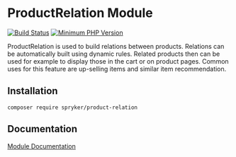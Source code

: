 # ProductRelation Module
[![Build Status](https://travis-ci.org/spryker/product-relation.svg)](https://travis-ci.org/spryker/product-relation)
[![Minimum PHP Version](https://img.shields.io/badge/php-%3E%3D%207.3-8892BF.svg)](https://php.net/)

ProductRelation is used to build relations between products. Relations can be automatically built using dynamic rules. Related products then can be used for example to display those in the cart or on product pages. Common uses for this feature are up-selling items and similar item recommendation.

## Installation

```
composer require spryker/product-relation
```

## Documentation

[Module Documentation](https://academy.spryker.com/developing_with_spryker/module_guide/products/product_relation/product_relation.html)
